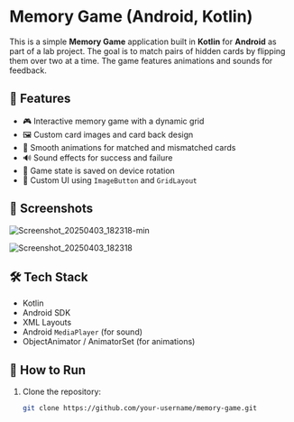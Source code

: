 # Memory Game (Android, Kotlin)

This is a simple **Memory Game** application built in **Kotlin** for **Android** as part of a lab project. The goal is to match pairs of hidden cards by flipping them over two at a time. The game features animations and sounds for feedback.

## 🧠 Features

- 🎮 Interactive memory game with a dynamic grid
- 🖼️ Custom card images and card back design
- 💫 Smooth animations for matched and mismatched cards
- 🔊 Sound effects for success and failure
- 🔁 Game state is saved on device rotation
- 🎨 Custom UI using `ImageButton` and `GridLayout`

## 📱 Screenshots
![Screenshot_20250403_182318-min](https://github.com/user-attachments/assets/4277d65d-d751-4044-8bf7-f0e7f7aac0de)

![Screenshot_20250403_182318](https://github.com/user-attachments/assets/ffb2a607-d389-401a-a145-93ab75aa6fb2)



## 🛠️ Tech Stack

- Kotlin
- Android SDK
- XML Layouts
- Android `MediaPlayer` (for sound)
- ObjectAnimator / AnimatorSet (for animations)

## 🚀 How to Run

1. Clone the repository:
   ```bash
   git clone https://github.com/your-username/memory-game.git


